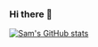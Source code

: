 ### Hi there 👋

[![Sam's GitHub stats](https://github-readme-stats.vercel.app/api?username=tdimhcsleumas)](https://github.com/anuraghazra/github-readme-stats)

